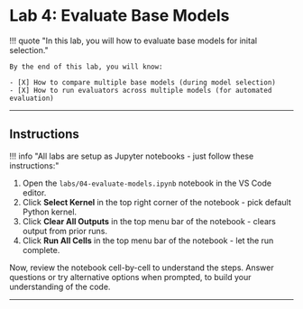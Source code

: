 # Lab 4: Evaluate Base Models

!!! quote "In this lab, you will how to evaluate base models for inital selection."

    By the end of this lab, you will know:

    - [X] How to compare multiple base models (during model selection)
    - [X] How to run evaluators across multiple models (for automated evaluation)

---

## Instructions

!!! info "All labs are setup as Jupyter notebooks - just follow these instructions:"

1. Open the `labs/04-evaluate-models.ipynb` notebook in the VS Code editor.
1. Click **Select Kernel** in the top right corner of the notebook - pick default Python kernel.
1. Click **Clear All Outputs** in the top menu bar of the notebook - clears output from prior runs.
1. Click **Run All Cells** in the top menu bar of the notebook - let the run complete.

Now, review the notebook cell-by-cell to understand the steps. Answer questions or try alternative options when prompted, to build your understanding of the code.

---
